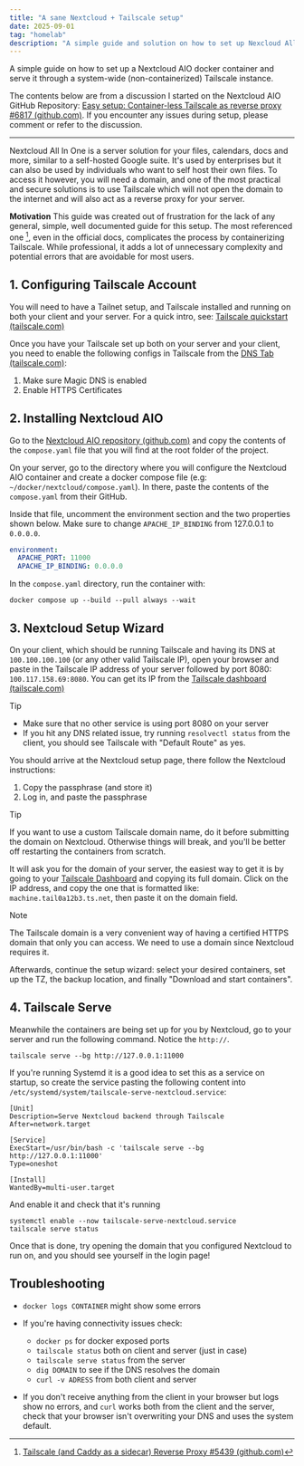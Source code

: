 ```yaml
---
title: "A sane Nextcloud + Tailscale setup"
date: 2025-09-01
tag: "homelab"
description: "A simple guide and solution on how to set up Nexcloud All In One (AIO) with container-less (system-wide) Tailscale as Reverse Proxy without using Caddy"
---
```


A simple guide on how to set up a Nextcloud AIO docker container and serve it through a system-wide (non-containerized) Tailscale instance.

<!--more-->

The contents below are from a discussion I started on the Nextcloud AIO GitHub Repository: [Easy setup: Container-less Tailscale as reverse proxy #6817 (github.com)](https://github.com/nextcloud/all-in-one/discussions/6817). If you encounter any issues during setup, please comment or refer to the discussion.

---

Nextcloud All In One is a server solution for your files, calendars, docs and more, similar to a self-hosted Google suite. It's used by enterprises but it can also be used by individuals who want to self host their own files. To access it however, you will need a domain, and one of the most practical and secure solutions is to use Tailscale which will not open the domain to the internet and will also act as a reverse proxy for your server.


**Motivation**
This guide was created out of frustration for the lack of any general, simple, well documented guide for this setup. The most referenced one [^1], even in the official docs, complicates the process by containerizing Tailscale. While professional, it adds a lot of unnecessary complexity and potential errors that are avoidable for most users.

## 1. Configuring Tailscale Account

You will need to have a Tailnet setup, and Tailscale installed and running on both your client and your server. For a quick intro, see: [Tailscale quickstart (tailscale.com)](https://tailscale.com/kb/1017/install)

Once you have your Tailscale set up both on your server and your client, you need to enable the following configs in Tailscale from the [DNS Tab (tailscale.com)](https://login.tailscale.com/admin/dns):

1. Make sure Magic DNS is enabled
2. Enable HTTPS Certificates

## 2. Installing Nextcloud AIO

Go to the [Nextcloud AIO repository (github.com)](https://github.com/nextcloud/all-in-one/) and copy the contents of the `compose.yaml` file that you will find at the root folder of the project.

On your server, go to the directory where you will configure the Nextcloud AIO container and create a docker compose file (e.g: `~/docker/nextcloud/compose.yaml`). In there, paste the contents of the `compose.yaml` from their GitHub.

Inside that file, uncomment the environment section and the two properties shown below. Make sure to change `APACHE_IP_BINDING` from 127.0.0.1 to `0.0.0.0`.

```yaml
environment:
  APACHE_PORT: 11000
  APACHE_IP_BINDING: 0.0.0.0
```

In the `compose.yaml` directory, run the container with:

```
docker compose up --build --pull always --wait
```

## 3. Nextcloud Setup Wizard

On your client, which should be running Tailscale and having its DNS at `100.100.100.100` (or any other valid Tailscale IP), open your browser and paste in the Tailscale IP address of your server followed by port 8080: `100.117.158.69:8080`. You can get its IP from the [Tailscale dashboard (tailscale.com)](https://login.tailscale.com/admin/machines)

>[!tip]
> - Make sure that no other service is using port 8080 on your server
> - If you hit any DNS related issue, try running `resolvectl status` from the client, you should see Tailscale with "Default Route" as yes.

You should arrive at the Nextcloud setup page, there follow the Nextcloud instructions:

1. Copy the passphrase (and store it) 
2. Log in, and paste the passphrase 

> [!tip]
> If you want to use a custom Tailscale domain name, do it before submitting the domain on Nextcloud. Otherwise things will break, and you'll be better off restarting the containers from scratch.

It will ask you for the domain of your server, the easiest way to get it is by going to your [Tailscale Dashboard](https://login.tailscale.com/admin/machines) and copying its full domain. Click on the IP address, and copy the one that is formatted like: `machine.tail0a12b3.ts.net`, then paste it on the domain field.

>[!note]
> The Tailscale domain is a very convenient way of having a certified HTTPS domain that only you can access. We need to use a domain since Nextcloud  requires it.

Afterwards, continue the setup wizard: select your desired containers, set up the TZ, the backup location, and finally "Download and start containers".

## 4. Tailscale Serve

Meanwhile the containers are being set up for you by Nextcloud, go to your server and run the following command. Notice the `http://`.

```
tailscale serve --bg http://127.0.0.1:11000
```

If you're running Systemd it is a good idea to set this as a service on startup, so create the service pasting the following content into `/etc/systemd/system/tailscale-serve-nextcloud.service`:

```
[Unit]
Description=Serve Nextcloud backend through Tailscale
After=network.target

[Service]
ExecStart=/usr/bin/bash -c 'tailscale serve --bg http://127.0.0.1:11000'
Type=oneshot

[Install]
WantedBy=multi-user.target
```

And enable it and check that it's running

```
systemctl enable --now tailscale-serve-nextcloud.service
tailscale serve status
```

Once that is done, try opening the domain that you configured Nextcloud to run on, and you should see yourself in the login page!

## Troubleshooting

- `docker logs CONTAINER` might show some errors

- If you're having connectivity issues check: 
	- `docker ps` for docker exposed ports
	- `tailscale status` both on client and server (just in case)
	- `tailscale serve status` from the server
	- `dig DOMAIN` to see if the DNS resolves the domain
	- `curl -v ADRESS` from both client and server

- If you don't receive anything from the client in your browser but logs show no errors, and `curl` works both from the client and the server, check that your browser isn't overwriting your DNS and uses the system default. 

[^1]: [Tailscale (and Caddy as a sidecar) Reverse Proxy #5439 (github.com)](https://github.com/nextcloud/all-in-one/discussions/5439)

